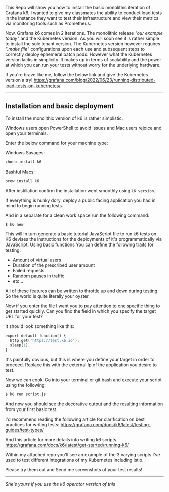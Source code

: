 
This Repo will show you how to install the basic monolithic iteration of Grafana k6. I wanted to give my classmates the ability to conduct load tests in the instance they want to test their infrastructure and view their metrics via monitoring tools such as Prometheus.  

Now, Grafana k6 comes in 2 iterations. The monolithic release *"our example today"* and the Kubernetes version. As you will soon see it is rather simple to install the sole tenant version. The Kubernetes version however requires *".make file"* configurations upon each use and subsequent steps to correctly deploy ephemeral batch pods. However what the Kubernetes version lacks in simplicity. It makes up in terms of scalability and the power at which you can run your tests without worry for the underlying hardware. 

If you're brave like me, follow the below link and give the Kubernetes version a try! 
https://grafana.com/blog/2022/06/23/running-distributed-load-tests-on-kubernetes/

---
## Installation and basic deployment

To install the monolithic version of k6 is rather simplistic. 

Windows users open PowerShell to avoid issues and Mac users rejoice and open your terminals. 

Enter the below command for your machine type:

Windows Savages:
```python
choco install k6
```

Bashful Macs:
```python
brew install k6
```


After instillation confirm the installation went smoothly using `k6 version`.

If everything is hunky dory, deploy a public facing application you had in mind to begin running tests. 

And in a separate for a clean work space run the following command:
```python
$ k6 new
```

This will in turn generate a basic tutorial JavaScript file to run k6 tests on. K6 devises the instructions for the deployments of it's programmatically via JavaScript. Using basic functions You can define the following traits for testing: 

- Amount of virtual users
- Duration of the prescribed user amount
- Failed requests 
- Random pauses in traffic
- etc...

All of these features can be written to throttle up and down during testing. So the world is quite literally your oyster. 

Now if you enter the file I want you to pay attention to one specific thing to get started quickly.
Can you find the field in which you specify the target URL for your test? 

It should look something like this:
```python
export default function() {
  http.get('https://test.k6.io');
  sleep(1);
}
```
It's painfully obvious, but this is where you define your target in order to proceed. Replace this with the external Ip of the application you desire to test. 

Now we can cook. 
Go into your terminal or git bash and execute your script using the following:
```python
$ k6 run script.js
```
And now you should see the decorative output and the resulting information from your first basic test. 

I'd recommend reading the following article for clarification on best practices for writing tests:
https://grafana.com/docs/k6/latest/testing-guides/test-types/

And this article for more details into writing k6 scripts.
https://grafana.com/docs/k6/latest/get-started/running-k6/

Within my attached repo you'll see an example of the 3 varying scripts I've used to test different integrations of my Kubernetes including Istio.  

Please try them out and Send me screenshots of your test results!

---
*She's yours if you use the k6 operator version of this*
